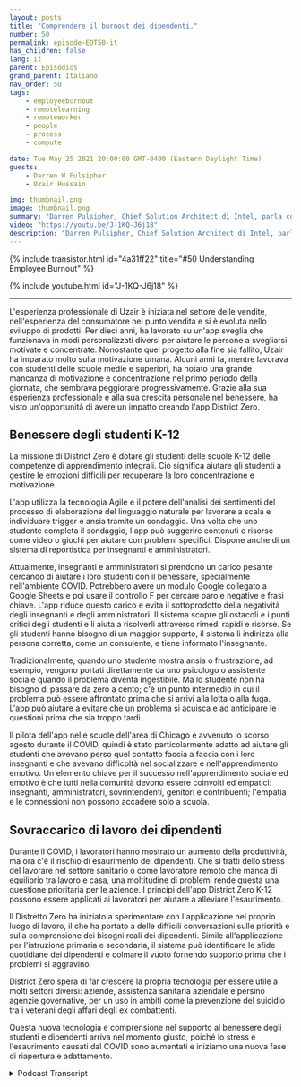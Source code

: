 ```yaml
---
layout: posts
title: "Comprendere il burnout dei dipendenti."
number: 50
permalink: episode-EDT50-it
has_children: false
lang: it
parent: Episódios
grand_parent: Italiano
nav_order: 50
tags:
    - employeeburnout
    - remotelearning
    - remoteworker
    - people
    - process
    - compute

date: Tue May 25 2021 20:00:00 GMT-0400 (Eastern Daylight Time)
guests:
    - Darren W Pulsipher
    - Uzair Hussain

img: thumbnail.png
image: thumbnail.png
summary: "Darren Pulsipher, Chief Solution Architect di Intel, parla con Uzair Hussain, CEO di District Zero, riguardo a come l'applicazione dell'azienda che supporta il benessere mentale degli studenti delle scuole elementari e medie possa essere applicata nella prevenzione del burnout dei dipendenti."
video: "https://youtu.be/J-1KQ-J6j18"
description: "Darren Pulsipher, Chief Solution Architect di Intel, parla con Uzair Hussain, CEO di District Zero, riguardo a come l'applicazione dell'azienda che supporta il benessere mentale degli studenti delle scuole elementari e medie possa essere applicata nella prevenzione del burnout dei dipendenti."
---
```


<div>
{% include transistor.html id="4a31ff22" title="#50 Understanding Employee Burnout" %}

{% include youtube.html id="J-1KQ-J6j18" %}
</div>

---

L'esperienza professionale di Uzair è iniziata nel settore delle vendite, nell'esperienza del consumatore nel punto vendita e si è evoluta nello sviluppo di prodotti. Per dieci anni, ha lavorato su un'app sveglia che funzionava in modi personalizzati diversi per aiutare le persone a svegliarsi motivate e concentrate. Nonostante quel progetto alla fine sia fallito, Uzair ha imparato molto sulla motivazione umana. Alcuni anni fa, mentre lavorava con studenti delle scuole medie e superiori, ha notato una grande mancanza di motivazione e concentrazione nel primo periodo della giornata, che sembrava peggiorare progressivamente. Grazie alla sua esperienza professionale e alla sua crescita personale nel benessere, ha visto un'opportunità di avere un impatto creando l'app District Zero.

## Benessere degli studenti K-12

La missione di District Zero è dotare gli studenti delle scuole K-12 delle competenze di apprendimento integrali. Ciò significa aiutare gli studenti a gestire le emozioni difficili per recuperare la loro concentrazione e motivazione.

L'app utilizza la tecnologia Agile e il potere dell'analisi dei sentimenti del processo di elaborazione del linguaggio naturale per lavorare a scala e individuare trigger e ansia tramite un sondaggio. Una volta che uno studente completa il sondaggio, l'app può suggerire contenuti e risorse come video o giochi per aiutare con problemi specifici. Dispone anche di un sistema di reportistica per insegnanti e amministratori.

Attualmente, insegnanti e amministratori si prendono un carico pesante cercando di aiutare i loro studenti con il benessere, specialmente nell'ambiente COVID. Potrebbero avere un modulo Google collegato a Google Sheets e poi usare il controllo F per cercare parole negative e frasi chiave. L'app riduce questo carico e evita il sottoprodotto della negatività degli insegnanti e degli amministratori. Il sistema scopre gli ostacoli e i punti critici degli studenti e li aiuta a risolverli attraverso rimedi rapidi e risorse. Se gli studenti hanno bisogno di un maggior supporto, il sistema li indirizza alla persona corretta, come un consulente, e tiene informato l'insegnante.

Tradizionalmente, quando uno studente mostra ansia o frustrazione, ad esempio, vengono portati direttamente da uno psicologo o assistente sociale quando il problema diventa ingestibile. Ma lo studente non ha bisogno di passare da zero a cento; c'è un punto intermedio in cui il problema può essere affrontato prima che si arrivi alla lotta o alla fuga. L'app può aiutare a evitare che un problema si acuisca e ad anticipare le questioni prima che sia troppo tardi.

Il pilota dell'app nelle scuole dell'area di Chicago è avvenuto lo scorso agosto durante il COVID, quindi è stato particolarmente adatto ad aiutare gli studenti che avevano perso quel contatto faccia a faccia con i loro insegnanti e che avevano difficoltà nel socializzare e nell'apprendimento emotivo. Un elemento chiave per il successo nell'apprendimento sociale ed emotivo è che tutti nella comunità devono essere coinvolti ed empatici: insegnanti, amministratori, sovrintendenti, genitori e contribuenti; l'empatia e le connessioni non possono accadere solo a scuola.

## Sovraccarico di lavoro dei dipendenti

Durante il COVID, i lavoratori hanno mostrato un aumento della produttività, ma ora c'è il rischio di esaurimento dei dipendenti. Che si tratti dello stress del lavorare nel settore sanitario o come lavoratore remoto che manca di equilibrio tra lavoro e casa, una moltitudine di problemi rende questa una questione prioritaria per le aziende. I principi dell'app District Zero K-12 possono essere applicati ai lavoratori per aiutare a alleviare l'esaurimento.

Il Distretto Zero ha iniziato a sperimentare con l'applicazione nel proprio luogo di lavoro, il che ha portato a delle difficili conversazioni sulle priorità e sulla comprensione dei bisogni reali dei dipendenti. Simile all'applicazione per l'istruzione primaria e secondaria, il sistema può identificare le sfide quotidiane dei dipendenti e colmare il vuoto fornendo supporto prima che i problemi si aggravino.

District Zero spera di far crescere la propria tecnologia per essere utile a molti settori diversi: aziende, assistenza sanitaria aziendale e persino agenzie governative, per un uso in ambiti come la prevenzione del suicidio tra i veterani degli affari degli ex combattenti.

Questa nuova tecnologia e comprensione nel supporto al benessere degli studenti e dipendenti arriva nel momento giusto, poiché lo stress e l'esaurimento causati dal COVID sono aumentati e iniziamo una nuova fase di riapertura e adattamento.



<details>
<summary> Podcast Transcript </summary>

<p></p>

</details>
